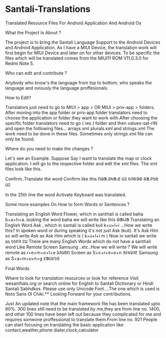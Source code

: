 # Santali-Translations
Translated Resource Files For Android Application And Android Os

What the Project Is About ?

The project is to bring the Santali Language Support to the Android Devices and Android Application.
As I have a MIUI Device, the translation work will first begin for MIUI Device and later on for other devices. 
To be specific the files which will be translated comes from the MIUI11 ROM V11.0.3.0 for Redmi Note 5.

Who can edit and contribute ?

Anybody who know's the language from top to bottom, who speaks the language and oviously the language proffesionals.

How to Edit?

Translators just need to go to MIUI > app >   OR  MIUI > priv-app >  folders. After moving into the app folder or priv-app folder translators need to choose the application or folder they want to work with.After choosing the specific folder translators need to go ( res ) folder and then values-sat-rIN and open the folllowing files... arrays.xml plurals.xml and strings.xml The work need to be done in these files. Sometimes only strings.xml file can only be found.

Where do you need to make the changes ?

Let's see an Example. Suppose Say I want to translate the map or clock application. I will go to the respective folder and edit the xml files.
The xml files look like this.
<?xml version="1.0" encoding="utf-8"?>
<resources>
<string name="AAA_CONFIRMATION_CONFIRM">Confirm..Translate the word Confirm like this ᱴᱷᱟᱹᱣᱠᱟᱹᱭ ᱢᱮ </string>
<string name="ACCESSIBILITY_ACTIVATE_KEYBOARD_BUTTON">ᱠᱤᱵᱳᱰ ᱪᱟᱹᱞᱩᱭ ᱢᱮ</string>
</resources>

In the 25th line the word Activate Keyboard was translated.

Some more examples On How to form Words or Sentences ?

Translating an English Word Flower, which in santhali is called baha b+a+h+a..looking the word baha we will write like this ᱵᱟᱦᱟ
Translating an English Word Ask   , which in santali is called kuli k+u+l+i ...How we write this? In spoken word or during speaking it's not just Ask (kuli). It's Ask Him so will write Ask as Ask Him which is ( k+u+l+i m ) Now in santali we write as ᱠᱩᱞᱤ ᱮᱢ
There are many English Words which do not have a santhali word Like Remote Screen Samsung ..etc..How we will write ? We will write remote as 
r+e+m+o+t+e ᱨᱤᱢᱚᱴ     Screen as S+c+r+e+e+n ᱤᱥᱠᱨᱤᱱ Samsung as S+a+m+u+n+g ᱥᱟᱢᱥᱩᱝ
  

Final Words

Where to look for translation resources or look for reference
Visit wesanthals.org or search online for English to Santali Dictionary or Hindi Santali Sabhdkos.
Please use only Unicode Font....The one which is used is Noto Sans Ol Chiki.** 
Looking Forward for your contributions.

Just An updated note that the main framework file has been translated upto 80%. 300 lines still need to be translated by me,they are from line no. 1400, and other 100 lines have been left out because they complicated for me and requires someone proffessional to translate them.From line no. 921
People can start focusing on translating the basic application like contact,weather,phone dialer,clock,calculator
